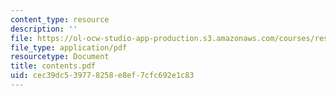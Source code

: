 ```yaml
---
content_type: resource
description: ''
file: https://ol-ocw-studio-app-production.s3.amazonaws.com/courses/res-6-001-electromagnetic-fields-and-energy-spring-2008/cec39dc539778258e8ef7cfc692e1c83_contents.pdf
file_type: application/pdf
resourcetype: Document
title: contents.pdf
uid: cec39dc5-3977-8258-e8ef-7cfc692e1c83
---
```

